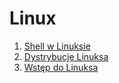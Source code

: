 # Linux


1. [Shell w Linuksie](Shell.html)
1. [Dystrybucje Linuksa](Dystrybucje.html)
1. [Wstęp do Linuksa](Intro.html)